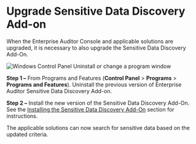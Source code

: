 # Upgrade Sensitive Data Discovery Add-on

When the Enterprise Auditor Console and applicable solutions are upgraded, it is necessary to also
upgrade the Sensitive Data Discovery Add-On.

![Windows Control Panel Uninstall or change a program window](/img/product_docs/accessanalyzer/11.6/accessanalyzer/install/sensitivedatadiscovery/uninstall.webp)

**Step 1 –** From Programs and Features (**Control Panel** > **Programs** > **Programs and
Features**). Uninstall the previous version of Enterprise Auditor Sensitive Data Discovery Add-on.

**Step 2 –** Install the new version of the Sensitive Data Discovery Add-On. See the
[Installing the Sensitive Data Discovery Add-On](/docs/accessanalyzer/11.6/install/sensitivedatadiscovery/wizard.md)
section for instructions.

The applicable solutions can now search for sensitive data based on the updated criteria.
